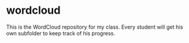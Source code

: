 # wordcloud
This is the WordCloud repository for my class.
Every student will get his own subfolder to keep track of his progress.
